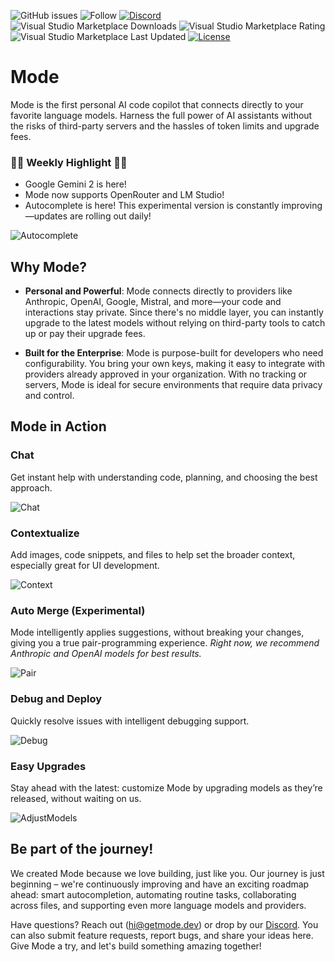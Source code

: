 ![GitHub issues](https://img.shields.io/github/issues/modedevteam/mode)
![Follow](https://img.shields.io/twitter/follow/modedevteam?style=social)
[![Discord](https://img.shields.io/badge/Discord-Join%20Us-blue)](https://discord.gg/FRDxms57pG)
![Visual Studio Marketplace Downloads](https://img.shields.io/visual-studio-marketplace/d/aruna-labs.mode)
![Visual Studio Marketplace Rating](https://img.shields.io/visual-studio-marketplace/stars/aruna-labs.mode)
![Visual Studio Marketplace Last Updated](https://img.shields.io/visual-studio-marketplace/last-updated/aruna-labs.mode)
[![License](https://img.shields.io/badge/License-MIT-blue)](LICENSE)

# Mode

Mode is the first personal AI code copilot that connects directly to your favorite language models. Harness the full power of AI assistants without the risks of third-party servers and the hassles of token limits and upgrade fees.

### 🌟🌟 Weekly Highlight 🌟🌟

* Google Gemini 2 is here!
* Mode now supports OpenRouter and LM Studio!
* Autocomplete is here! This experimental version is constantly improving—updates are rolling out daily!

![Autocomplete](https://cdn.jsdelivr.net/gh/modedevteam/mode-assets/Autocomplete.gif)

## Why Mode?

- **Personal and Powerful**: Mode connects directly to providers like Anthropic, OpenAI, Google, Mistral, and more&mdash;your code and interactions stay private. Since there's no middle layer, you can instantly upgrade to the latest models without relying on third-party tools to catch up or pay their upgrade fees.

- **Built for the Enterprise**: Mode is purpose-built for developers who need configurability. You bring your own keys, making it easy to integrate with providers already approved in your organization. With no tracking or servers, Mode is ideal for secure environments that require data privacy and control.

## Mode in Action

### Chat
Get instant help with understanding code, planning, and choosing the best approach.

![Chat](https://cdn.jsdelivr.net/gh/modedevteam/mode-assets/Chat.gif)

### Contextualize
Add images, code snippets, and files to help set the broader context, especially great for  UI development.

![Context](https://cdn.jsdelivr.net/gh/modedevteam/mode-assets/Context.gif)

### Auto Merge (Experimental)
Mode intelligently applies suggestions, without breaking your changes, giving you a true pair-programming experience. *Right now, we recommend Anthropic and OpenAI models for best results.*

![Pair](https://cdn.jsdelivr.net/gh/modedevteam/mode-assets/ApplyChanges.gif)

### Debug and Deploy
Quickly resolve issues with intelligent debugging support.

![Debug](https://cdn.jsdelivr.net/gh/modedevteam/mode-assets/Context.gif)

### Easy Upgrades
Stay ahead with the latest: customize Mode by upgrading models as they’re released, without waiting on us.

![AdjustModels](https://cdn.jsdelivr.net/gh/modedevteam/mode-assets/AdjustModels.gif)

## Be part of the journey!

We created Mode because we love building, just like you. Our journey is just beginning – we're continuously improving and have an exciting roadmap ahead: smart autocompletion, automating routine tasks, collaborating across files, and supporting even more language models and providers.

Have questions? Reach out (hi@getmode.dev) or drop by our [Discord](https://discord.gg/FRDxms57pG). You can also submit feature requests, report bugs, and share your ideas here. Give Mode a try, and let's build something amazing together!